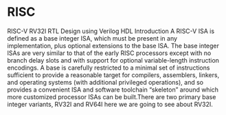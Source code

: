 # RISC
RISC-V RV32I RTL Design using Verilog HDL 
Introduction
A RISC-V ISA is defined as a base integer ISA, which must be present in any implementation, plus
optional extensions to the base ISA. The base integer ISAs are very similar to that of the early
RISC processors except with no branch delay slots and with support for optional variable-length
instruction encodings. A base is carefully restricted to a minimal set of instructions sufficient to
provide a reasonable target for compilers, assemblers, linkers, and operating systems (with additional privileged operations), and so provides a convenient ISA and software toolchain “skeleton” around which more customized processor ISAs can be built.There are two primary base integer variants, RV32I and RV64I here we are going to see about RV32I.
